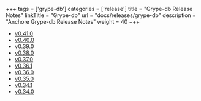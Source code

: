 +++
tags = ['grype-db']
categories = ['release']
title = "Grype-db Release Notes" 
linkTitle = "Grype-db"
url = "docs/releases/grype-db"
description = "Anchore Grype-db Release Notes"
weight = 40
+++

- [v0.41.0](./v0.41.0/)
- [v0.40.0](./v0.40.0/)
- [v0.39.0](./v0.39.0/)
- [v0.38.0](./v0.38.0/)
- [v0.37.0](./v0.37.0/)
- [v0.36.1](./v0.36.1/)
- [v0.36.0](./v0.36.0/)
- [v0.35.0](./v0.35.0/)
- [v0.34.1](./v0.34.1/)
- [v0.34.0](./v0.34.0/)
